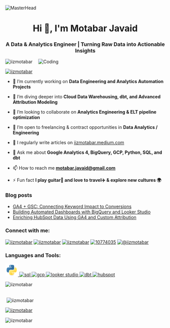 <!-- Updated GitHub Profile README for Data Analytics / Data Engineering / Analytics Engineering -->

![MasterHead](https://i.imgur.com/bQPB8QA.png)

<h1 align="center">Hi 👋, I'm Motabar Javaid</h1>
<h3 align="center">A Data & Analytics Engineer | Turning Raw Data into Actionable Insights</h3>
<img align="right" alt="Coding" width="400" src="https://media.giphy.com/media/Qn49Fjxm3ECmWh9x4v/giphy.gif">

<p align="left"> <img src="https://komarev.com/ghpvc/?username=iizmotabar&label=Profile%20views&color=0e75b6&style=flat" alt="iizmotabar" /> </p>

<p align="left"> <a href="https://twitter.com/iizmotabar" target="blank"><img src="https://img.shields.io/twitter/follow/iizmotabar?logo=twitter&style=for-the-badge" alt="iizmotabar" /></a> </p>

- 🔭 I’m currently working on **Data Engineering and Analytics Automation Projects**

- 🌱 I’m diving deeper into **Cloud Data Warehousing, dbt, and Advanced Attribution Modeling**

- 👯 I’m looking to collaborate on **Analytics Engineering & ELT pipeline optimization**

- 🤝 I’m open to freelancing & contract opportunities in **Data Analytics / Engineering**

- 📝 I regularly write articles on [iizmotabar.medium.com](https://iizmotabar.medium.com)

- 💬 Ask me about **Google Analytics 4, BigQuery, GCP, Python, SQL, and dbt**

- 📫 How to reach me **motabar.javaid@gmail.com**

- ⚡ Fun fact **I play guitar🎸 and love to travel✈️ & explore new cultures 🌍**

### Blog posts
<!-- BLOG-POST-LIST:START -->
- [GA4 + GSC: Connecting Keyword Impact to Conversions](https://iizmotabar.medium.com/ga4-gsc-keyword-impact-analysis)
- [Building Automated Dashboards with BigQuery and Looker Studio](https://iizmotabar.medium.com/dashboard-automation-bq-looker)
- [Enriching HubSpot Data Using GA4 and Custom Attribution](https://iizmotabar.medium.com/hubspot-attribution-ga4)
<!-- BLOG-POST-LIST:END -->

<h3 align="left">Connect with me:</h3>
<p align="left">
<a href="https://dev.to/iizmotabar" target="blank"><img align="center" src="https://raw.githubusercontent.com/rahuldkjain/github-profile-readme-generator/master/src/images/icons/Social/devto.svg" alt="iizmotabar" height="30" width="40" /></a>
<a href="https://twitter.com/iizmotabar" target="blank"><img align="center" src="https://raw.githubusercontent.com/rahuldkjain/github-profile-readme-generator/master/src/images/icons/Social/twitter.svg" alt="iizmotabar" height="30" width="40" /></a> 
<a href="https://linkedin.com/in/iizmotabar" target="blank"><img align="center" src="https://raw.githubusercontent.com/rahuldkjain/github-profile-readme-generator/master/src/images/icons/Social/linked-in-alt.svg" alt="iizmotabar" height="30" width="40" /></a>
<a href="https://stackoverflow.com/users/10774035" target="blank"><img align="center" src="https://raw.githubusercontent.com/rahuldkjain/github-profile-readme-generator/master/src/images/icons/Social/stack-overflow.svg" alt="10774035" height="30" width="40" /></a>
<a href="https://medium.com/@iizmotabar" target="blank"><img align="center" src="https://raw.githubusercontent.com/rahuldkjain/github-profile-readme-generator/master/src/images/icons/Social/medium.svg" alt="@iizmotabar" height="30" width="40" /></a>
</p>

<h3 align="left">Languages and Tools:</h3>
<p align="left">
  <a href="https://www.python.org" target="_blank" rel="noreferrer"> <img src="https://raw.githubusercontent.com/devicons/devicon/master/icons/python/python-original.svg" alt="python" width="40" height="40"/> </a>
  <a href="https://www.sqltutorial.org/" target="_blank" rel="noreferrer"> <img src="https://img.icons8.com/color/48/000000/sql.png" alt="sql" width="40" height="40"/> </a>
  <a href="https://cloud.google.com/" target="_blank" rel="noreferrer"> <img src="https://www.vectorlogo.zone/logos/google_cloud/google_cloud-icon.svg" alt="gcp" width="40" height="40"/> </a>
  <a href="https://lookerstudio.google.com/" target="_blank" rel="noreferrer"> <img src="https://www.vectorlogo.zone/logos/google_data_studio/google_data_studio-icon.svg" alt="looker studio" width="40" height="40"/> </a>
  <a href="https://www.getdbt.com/" target="_blank" rel="noreferrer"> <img src="https://avatars.githubusercontent.com/u/54212428?s=280&v=4" alt="dbt" width="40" height="40"/> </a>
  <a href="https://hubspot.com/" target="_blank" rel="noreferrer"> <img src="https://www.vectorlogo.zone/logos/hubspot/hubspot-icon.svg" alt="hubspot" width="40" height="40"/> </a>
</p>

<p><img align="left" src="https://github-readme-stats.vercel.app/api/top-langs?username=iizmotabar&show_icons=true&locale=en&layout=compact" alt="iizmotabar" /></p><br><br>

<p>&nbsp;<img align="center" src="https://github-readme-stats.vercel.app/api?username=iizmotabar&show_icons=true&locale=en" alt="iizmotabar" /></p>

<p align="left"> <a href="https://github.com/ryo-ma/github-profile-trophy"><img src="https://github-profile-trophy.vercel.app/?username=iizmotabar" alt="iizmotabar" /></a> </p>

<p><img align="center" src="https://github-readme-streak-stats.herokuapp.com/?user=iizmotabar&" alt="iizmotabar" /></p>
